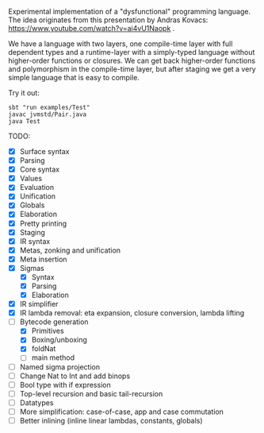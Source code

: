 Experimental implementation of a "dysfunctional" programming language.
The idea originates from this presentation by Andras Kovacs: https://www.youtube.com/watch?v=ai4vU1Naopk .

We have a language with two layers, one compile-time layer with full dependent types and a runtime-layer with a simply-typed language without higher-order functions or closures. We can get back higher-order functions and polymorphism in the compile-time layer, but after staging we get a very simple language that is easy to compile.

Try it out:
```
sbt "run examples/Test"
javac jvmstd/Pair.java
java Test
```

TODO:
- [x] Surface syntax
- [x] Parsing
- [x] Core syntax
- [x] Values
- [x] Evaluation
- [x] Unification
- [x] Globals
- [x] Elaboration
- [x] Pretty printing
- [x] Staging
- [x] IR syntax
- [x] Metas, zonking and unification
- [x] Meta insertion
- [x] Sigmas
  - [x] Syntax
  - [x] Parsing
  - [x] Elaboration
- [x] IR simplifier
- [x] IR lambda removal: eta expansion, closure conversion, lambda lifting
- [ ] Bytecode generation
  - [x] Primitives
  - [x] Boxing/unboxing
  - [x] foldNat
  - [ ] main method
- [ ] Named sigma projection
- [ ] Change Nat to Int and add binops
- [ ] Bool type with if expression
- [ ] Top-level recursion and basic tail-recursion
- [ ] Datatypes
- [ ] More simplification: case-of-case, app and case commutation
- [ ] Better inlining (inline linear lambdas, constants, globals)
